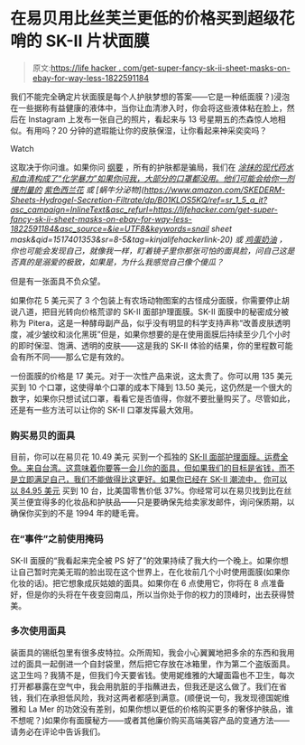 # 在易贝用比丝芙兰更低的价格买到超级花哨的 SK-II 片状面膜

> 原文:[https://life hacker . com/get-super-fancy-sk-ii-sheet-masks-on-ebay-for-way-less-1822591184](https://lifehacker.com/get-super-fancy-sk-ii-sheet-masks-on-ebay-for-way-less-1822591184)

我们不能完全确定片状面膜是每个人护肤梦想的答案——它是一种纸面膜？)浸泡在一些据称有益健康的液体中，当你让血清渗入时，你会将这些液体粘在脸上，然后在 Instagram 上发布一张自己的照片，看起来与 13 号星期五的杰森惊人地相似。有用吗？20 分钟的遮瑕能让你的皮肤保湿，让你看起来神采奕奕吗？

Watch

这取决于你问谁。如果你问 [纲要](https://theoutline.com/post/3151/the-skincare-con-glossier-drunk-elephant-biologique-recherche-p50?zd=1) ，所有的护肤都是骗局，我们在 [*涂抹的现代药水和血清构成了“化学暴力”如果你问我，大部分的口罩都没用。他们可能会给你一剂慢剂量的*](http://www.jewish-languages.org/jewish-english-lexicon/words/500) *[紫色西兰花](https://www.sephora.com/product/hydrating-coconut-gel-mask-brightening-purple-broccoli-P399979?icid2=:p399979:product)* *或 [蜗牛分泌物](https://www.amazon.com/SKEDERM-Sheets-Hydrogel-Secretion-Filtrate/dp/B01KLOS5KQ/ref=sr_1_5_a_it?asc_campaign=InlineText&asc_refurl=https://lifehacker.com/get-super-fancy-sk-ii-sheet-masks-on-ebay-for-way-less-1822591184&asc_source=&ie=UTF8&keywords=snail sheet mask&qid=1517401353&sr=8-5&tag=kinjalifehackerlink-20) 或 [鸡蛋奶油](https://www.sephora.com/product/egg-cream-sheet-mask-P400284?icid2=:p400284:product) ，你也可能会发现自己，就像我一样，盯着镜子里你那张可怕的面具脸，问自己这是否真的是溺爱的极致，如果是，为什么我感觉自己像个傻瓜？*

但是有一张面具不负众望。

如果你花 5 美元买了 3 个包装上有农场动物图案的古怪成分面膜，你需要停止胡说八道，把目光转向价格荒谬的 SK-II 面部护理面膜。SK-II 面膜中的秘密成分被称为 Pitera，这是一种酵母副产品，似乎没有明显的科学支持声称“改善皮肤透明度，减少皱纹和淡化黑斑”但是，如果你想要的是在使用面膜后持续至少几个小时的即时保湿、饱满、透明的皮肤——这是我的 SK-II 体验的结果，你的里程数可能会有所不同——那么它是有效的。

一份面膜的价格是 17 美元。对于一次性产品来说，这太贵了。你可以用 135 美元买到 10 个口罩，这使得单个口罩的成本下降到 13.50 美元，这仍然是一个很大的数字，如果你只想试试口罩，看看它是否值得，你就不要批量购买了。尽管如此，还是有一些方法可以让你的 SK-II 口罩发挥最大效用。

### 购买易贝的面具

目前，你可以在易贝花 10.49 美元 买到一个孤独的 [SK-II 面部护理面膜。运费全免。来自台湾。这意味着你要等一会儿你的面具，但如果我们的目标是省钱，而不是立即满足自己，我们不能做得比这更好。如果你已经在 SK-II 潮流中，](https://www.ebay.com/p/SK-II-Sk2-Facial-Treatment-Mask-Pitera-Moisturizing-Antiaging-Skincare-1piece/2236180819?iid=371291049069&_trkparms=aid%3D222007%26algo%3DSIM.MBE%26ao%3D2%26asc%3D49893%26meid%3D07914bf455cc45bc9039a9a012e250de%26pid%3D100005%26rk%3D6%26rkt%3D6%26sd%3D192216976093%26itm%3D371291049069&_trksid=p2047675.c100005.m1851) [你可以以 84.95 美元](https://www.ebay.com/p/10-X-SK-II-Facial-Treatment-Mask-SKII-Sk2-JP-Anti-Aging-Pitera-Moisturizing/2183987021?iid=182507491847#UserReviews) 买到 10 台，比美国零售价低 37%。你经常可以在易贝找到比在丝芙兰便宜得多的化妆品和护肤品——只是要确保先给卖家发邮件，询问保质期，以确保你买到的不是 1994 年的睫毛膏。

### 在“事件”之前使用掩码

SK-II 面膜的“我看起来完全被 PS 好了”的效果持续了我大约一个晚上。如果你想让自己暂时完美无瑕的脸出现在这个世界上，在化妆前几个小时使用面膜(如果你化妆的话)。把它想象成灰姑娘的面具。如果你在 6 点使用它，你将在 8 点准备好，但是你的头将在午夜变回南瓜，所以当你处于你的权力的顶峰时，出去获得赞美。

### 多次使用面具

装面具的锡纸包里有很多皮特拉。众所周知，我会小心翼翼地把多余的东西和我用过的面具一起倒进一个自封袋里，然后把它存放在冰箱里，作为第二个盗版面具。这卫生吗？我猜不是，但我们今天要省钱。使用妮维雅的大罐面霜也不卫生，每次打开都暴露在空气中，我会用肮脏的手指蘸进去，但我还是这么做了。我们在省钱，我们在承担低风险，我对这两者都感到满意。(顺便说一句，我发现德国妮维雅和 La Mer 的功效没有差别，如果你想以更低的价格购买更多的奢侈护肤品，谁不想呢？)如果你有面膜秘方——或者其他廉价购买高端美容产品的变通方法——请务必在评论中告诉我们。